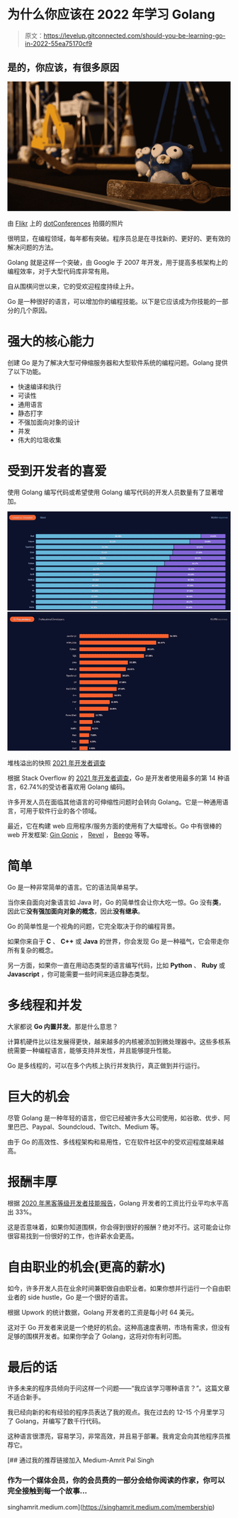 # 为什么你应该在 2022 年学习 Golang

> 原文：<https://levelup.gitconnected.com/should-you-be-learning-go-in-2022-55ea75170cf9>

## 是的，你应该，有很多原因

![](img/e19ec08c2f69aba787d584016c5337d0.png)

由 [Flikr](https://www.flickr.com/) 上的 [dotConferences](https://www.flickr.com/photos/dotconferences/) 拍摄的照片

很明显，在编程领域，每年都有突破。程序员总是在寻找新的、更好的、更有效的解决问题的方法。

Golang 就是这样一个突破，由 Google 于 2007 年开发，用于提高多核架构上的编程效率，对于大型代码库非常有用。

自从围棋问世以来，它的受欢迎程度持续上升。

Go 是一种很好的语言，可以增加你的编程技能。以下是它应该成为你技能的一部分的几个原因。

# 强大的核心能力

创建 Go 是为了解决大型可伸缩服务器和大型软件系统的编程问题。Golang 提供了以下功能。

*   快速编译和执行
*   可读性
*   通用语言
*   静态打字
*   不强加面向对象的设计
*   并发
*   伟大的垃圾收集

# 受到开发者的喜爱

使用 Golang 编写代码或希望使用 Golang 编写代码的开发人员数量有了显著增加。

![](img/1b4f22ceda812f23c82aeb12871af899.png)![](img/e65fc4a863f72a1c986418efe6ef5fae.png)

堆栈溢出的快照 [2021 年开发者调查](https://insights.stackoverflow.com/survey/2021#overview)

根据 Stack Overflow 的 [2021 年开发者调查](https://insights.stackoverflow.com/survey/2021#overview)，Go 是开发者使用最多的第 14 种语言，62.74%的受访者喜欢用 Golang 编码。

许多开发人员在面临其他语言的可伸缩性问题时会转向 Golang。它是一种通用语言，可用于软件行业的各个领域。

最近，它在构建 web 应用程序/服务方面的使用有了大幅增长。Go 中有很棒的 web 开发框架: [Gin Gonic](https://gin-gonic.com/) ， [Revel](https://revel.github.io/) ， [Beego](https://beego.vip/) 等等。

# 简单

Go 是一种非常简单的语言。它的语法简单易学。

当你来自面向对象语言如 Java 时，Go 的简单性会让你大吃一惊。Go 没有**类**，因此它**没有强加面向对象的概念**，因此**没有继承**。

Go 的简单性是一个视角的问题，它完全取决于你的编程背景。

如果你来自于 **C** 、 **C++** 或 **Java** 的世界，你会发现 Go 是一种福气，它会带走你所有复杂的概念。

另一方面，如果你一直在用动态类型的语言编写代码，比如 **Python** 、 **Ruby** 或 **Javascript** ，你可能需要一些时间来适应静态类型。

# 多线程和并发

大家都说 **Go 内置并发**。那是什么意思？

计算机硬件比以往发展得更快，越来越多的内核被添加到微处理器中。这些多核系统需要一种编程语言，能够支持并发性，并且能够提升性能。

Go 是多线程的，可以在多个内核上执行并发执行，真正做到并行运行。

# 巨大的机会

尽管 Golang 是一种年轻的语言，但它已经被许多大公司使用，如谷歌、优步、阿里巴巴、Paypal、Soundcloud、Twitch、Medium 等。

由于 Go 的高效性、多线程架构和易用性，它在软件社区中的受欢迎程度越来越高。

# 报酬丰厚

根据 [2020 年黑客等级开发者技能报告](https://research.hackerrank.com/developer-skills/2020)，Golang 开发者的工资比行业平均水平高出 33%。

这是否意味着，如果你知道围棋，你会得到很好的报酬？绝对不行。这可能会让你很容易找到一份很好的工作，也许薪水会更高。

# 自由职业的机会(更高的薪水)

如今，许多开发人员在业余时间兼职做自由职业者。如果你想并行运行一个自由职业者的 side hustle，Go 是一个很好的语言。

根据 Upwork 的统计数据，Golang 开发者的工资是每小时 64 美元。

这对于 Go 开发者来说是一个绝好的机会。这种高速度表明，市场有需求，但没有足够的围棋开发者。如果你学会了 Golang，这将对你有利可图。

# 最后的话

许多未来的程序员倾向于问这样一个问题——“我应该学习哪种语言？”。这篇文章不适合新手。

我已经向新的和有经验的程序员表达了我的观点。我在过去的 12-15 个月里学习了 Golang，并编写了数千行代码。

这种语言很漂亮，容易学习，非常高效，并且易于部署。我肯定会向其他程序员推荐它。

[](https://singhamrit.medium.com/membership) [## 通过我的推荐链接加入 Medium-Amrit Pal Singh

### 作为一个媒体会员，你的会员费的一部分会给你阅读的作家，你可以完全接触到每一个故事…

singhamrit.medium.com](https://singhamrit.medium.com/membership)